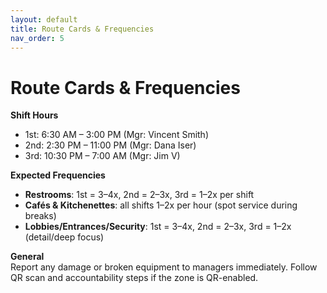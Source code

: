 ```yaml
---
layout: default
title: Route Cards & Frequencies
nav_order: 5
---
```


# Route Cards & Frequencies

**Shift Hours**
- 1st: 6:30 AM – 3:00 PM (Mgr: Vincent Smith)
- 2nd: 2:30 PM – 11:00 PM (Mgr: Dana Iser)
- 3rd: 10:30 PM – 7:00 AM (Mgr: Jim V)

**Expected Frequencies**
- **Restrooms**: 1st = 3–4x, 2nd = 2–3x, 3rd = 1–2x per shift
- **Cafés & Kitchenettes**: all shifts 1–2x per hour (spot service during breaks)
- **Lobbies/Entrances/Security**: 1st = 3–4x, 2nd = 2–3x, 3rd = 1–2x (detail/deep focus)

**General**  
Report any damage or broken equipment to managers immediately. Follow QR scan and accountability steps if the zone is QR-enabled.
